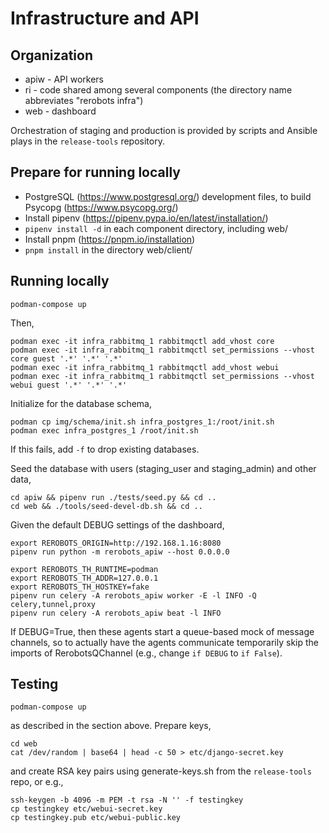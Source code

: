 Infrastructure and API
======================

Organization
------------

* apiw - API workers
* ri - code shared among several components (the directory name abbreviates "rerobots infra")
* web - dashboard

Orchestration of staging and production is provided by scripts and Ansible plays
in the `release-tools` repository.


Prepare for running locally
---------------------------

* PostgreSQL (https://www.postgresql.org/) development files, to build Psycopg (https://www.psycopg.org/)
* Install pipenv (https://pipenv.pypa.io/en/latest/installation/)
* `pipenv install -d` in each component directory, including web/
* Install pnpm (https://pnpm.io/installation)
* `pnpm install` in the directory web/client/


Running locally
---------------

    podman-compose up

Then,

    podman exec -it infra_rabbitmq_1 rabbitmqctl add_vhost core
    podman exec -it infra_rabbitmq_1 rabbitmqctl set_permissions --vhost core guest '.*' '.*' '.*'
    podman exec -it infra_rabbitmq_1 rabbitmqctl add_vhost webui
    podman exec -it infra_rabbitmq_1 rabbitmqctl set_permissions --vhost webui guest '.*' '.*' '.*'

Initialize for the database schema,

    podman cp img/schema/init.sh infra_postgres_1:/root/init.sh
    podman exec infra_postgres_1 /root/init.sh

If this fails, add `-f` to drop existing databases.

Seed the database with users (staging_user and staging_admin) and other data,

    cd apiw && pipenv run ./tests/seed.py && cd ..
    cd web && ./tools/seed-devel-db.sh && cd ..

Given the default DEBUG settings of the dashboard,

    export REROBOTS_ORIGIN=http://192.168.1.16:8080
    pipenv run python -m rerobots_apiw --host 0.0.0.0

    export REROBOTS_TH_RUNTIME=podman
    export REROBOTS_TH_ADDR=127.0.0.1
    export REROBOTS_TH_HOSTKEY=fake
    pipenv run celery -A rerobots_apiw worker -E -l INFO -Q celery,tunnel,proxy
    pipenv run celery -A rerobots_apiw beat -l INFO

If DEBUG=True,
then these agents start a queue-based mock of message channels, so to
actually have the agents communicate temporarily skip the imports of
RerobotsQChannel (e.g., change `if DEBUG` to `if False`).


Testing
-------

    podman-compose up

as described in the section above. Prepare keys,

    cd web
    cat /dev/random | base64 | head -c 50 > etc/django-secret.key

and create RSA key pairs using generate-keys.sh from the `release-tools` repo, or e.g.,

    ssh-keygen -b 4096 -m PEM -t rsa -N '' -f testingkey
    cp testingkey etc/webui-secret.key
    cp testingkey.pub etc/webui-public.key
